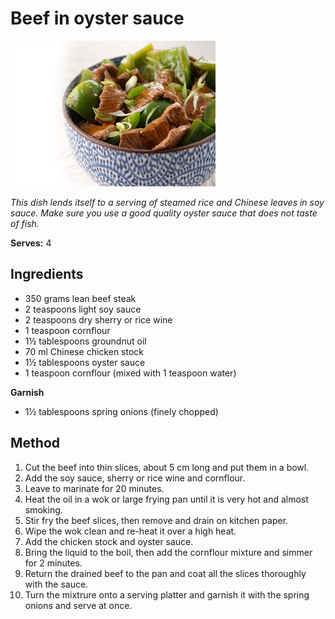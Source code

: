 # Beef in oyster sauce

![Name](resources/beef-oyster.jpg)

*This dish lends itself to a serving of steamed rice and Chinese leaves in soy sauce. Make sure you use a good quality oyster sauce that does not taste of fish.*

**Serves:** 4

## Ingredients
- 350 grams lean beef steak
- 2 teaspoons light soy sauce
- 2 teaspoons dry sherry or rice wine
- 1 teaspoon cornflour
- 1½ tablespoons groundnut oil
- 70 ml Chinese chicken stock
- 1½ tablespoons oyster sauce
- 1 teaspoon cornflour (mixed with 1 teaspoon water)

**Garnish** 
- 1½ tablespoons spring onions (finely chopped)

## Method
1. Cut the beef into thin slices, about 5 cm long and put them in a bowl.
1. Add the soy sauce, sherry or rice wine and cornflour.
1. Leave to marinate for 20 minutes.
1. Heat the oil in a wok or large frying pan until it is very hot and almost smoking.
1. Stir fry the beef slices, then remove and drain on kitchen paper.
1. Wipe the wok clean and re-heat it over a high heat.
1. Add the chicken stock and oyster sauce.
1. Bring the liquid to the boil, then add the cornflour mixture and simmer for 2 minutes.
1. Return the drained beef to the pan and coat all the slices thoroughly with the sauce.
1. Turn the mixtrure onto a serving platter and garnish it with the spring onions and serve at once.